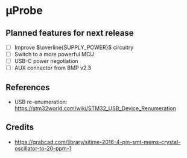 # μProbe

## Planned features for next release

- [ ] Improve $\overline{SUPPLY_POWER}$ circuitry
- [ ] Switch to a more powerful MCU
- [ ] USB-C power negotiation
- [ ] AUX connector from BMP v2.3

## References

- USB re-enumeration: https://stm32world.com/wiki/STM32_USB_Device_Renumeration

## Credits

- https://grabcad.com/library/sitime-2016-4-pin-smt-mems-crystal-oscillator-to-20-ppm-1
